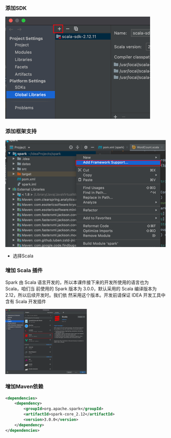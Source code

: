 ### 添加SDK

<img src="001.简单环境.assets/image-20230216221445643.png" alt="image-20230216221445643" style="zoom:50%;" />

### 添加框架支持

<img src="001.简单环境.assets/image-20230216221604526.png" alt="image-20230216221604526" style="zoom:50%;" />

* 选择Scala

### 增加 Scala 插件 

Spark 由 Scala 语言开发的，所以本课件接下来的开发所使用的语言也为 Scala，咱们当 前使用的 Spark 版本为 3.0.0，默认采用的 Scala 编译版本为 2.12，所以后续开发时。我们依 然采用这个版本。开发前请保证 IDEA 开发工具中含有 Scala 开发插件 

<img src="001.简单环境.assets/image-20230216221751032.png" alt="image-20230216221751032" style="zoom: 25%;" />

### 增加Maven依赖

```xml
<dependencies>
    <dependency>
        <groupId>org.apache.spark</groupId>
        <artifactId>spark-core_2.12</artifactId>
        <version>3.0.0</version>
    </dependency>
</dependencies>
```







